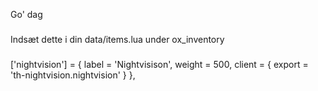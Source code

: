 Go' dag

###
Indsæt dette i din data/items.lua under ox_inventory
###

['nightvision'] = {
    label = 'Nightvisison',
    weight = 500,
    client = {
        export = 'th-nightvision.nightvision'
    }
},

